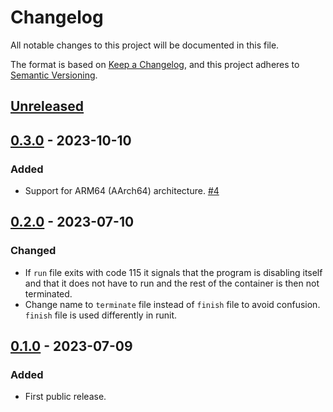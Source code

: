 # Changelog

All notable changes to this project will be documented in this file.

The format is based on [Keep a Changelog](https://keepachangelog.com/en/1.0.0/),
and this project adheres to [Semantic Versioning](https://semver.org/spec/v2.0.0.html).

## [Unreleased]

## [0.3.0] - 2023-10-10

### Added

- Support for ARM64 (AArch64) architecture.
  [#4](https://gitlab.com/tozd/dinit/-/issues/4)

## [0.2.0] - 2023-07-10

### Changed

- If `run` file exits with code 115 it signals that the program is disabling itself
  and that it does not have to run and the rest of the container is then not terminated.
- Change name to `terminate` file instead of `finish` file to avoid confusion.
  `finish` file is used differently in runit.

## [0.1.0] - 2023-07-09

### Added

- First public release.

[unreleased]: https://gitlab.com/tozd/dinit/-/compare/v0.3.0...main
[0.3.0]: https://gitlab.com/tozd/dinit/-/compare/v0.2.0...v0.3.0
[0.2.0]: https://gitlab.com/tozd/dinit/-/compare/v0.1.0...v0.2.0
[0.1.0]: https://gitlab.com/tozd/dinit/-/tags/v0.1.0

<!-- markdownlint-disable-file MD024 -->
